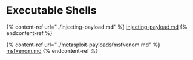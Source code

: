 # Executable Shells

{% content-ref url="../injecting-payload.md" %}
[injecting-payload.md](../injecting-payload.md)
{% endcontent-ref %}

{% content-ref url="../metasploit-payloads/msfvenom.md" %}
[msfvenom.md](../metasploit-payloads/msfvenom.md)
{% endcontent-ref %}
